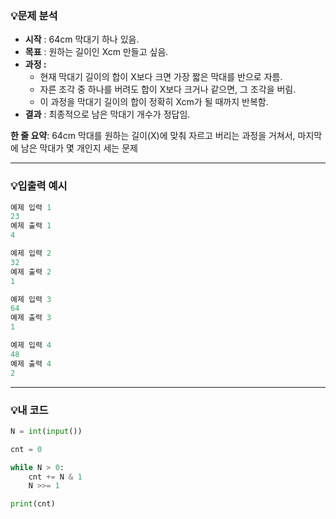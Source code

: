 ### 💡문제 분석

- **시작** : 64cm 막대기 하나 있음.
- **목표** : 원하는 길이인 Xcm 만들고 싶음.
- **과정 :**
    - 현재 막대기 길이의 합이 X보다 크면 가장 짧은 막대를 반으로 자름.
    - 자른 조각 중 하나를 버려도 합이 X보다 크거나 같으면, 그 조각을 버림.
    - 이 과정을 막대기 길이의 합이 정확히 Xcm가 될 때까지 반복함.
- **결과** : 최종적으로 남은 막대기 개수가 정답임.

**한 줄 요약**: 64cm 막대를 원하는 길이(X)에 맞춰 자르고 버리는 과정을 거쳐서, 마지막에 남은 막대가 몇 개인지 세는 문제

---

### 💡입출력 예시

```python
예제 입력 1 
23
예제 출력 1 
4

예제 입력 2 
32
예제 출력 2 
1

예제 입력 3 
64
예제 출력 3 
1

예제 입력 4 
48
예제 출력 4 
2
```

---

### 💡내 코드

```python
N = int(input())

cnt = 0

while N > 0:
    cnt += N & 1
    N >>= 1

print(cnt)
```